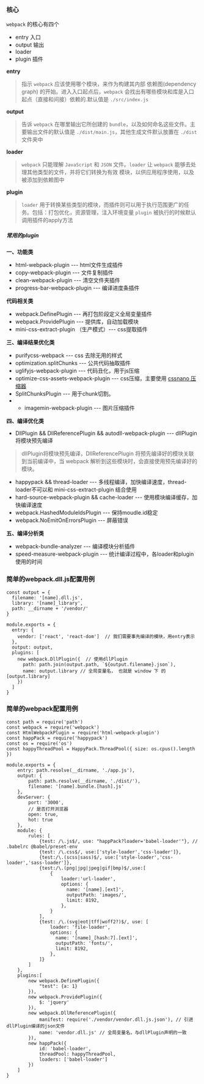 ### 核心

`webpack` 的核心有四个
- entry 入口
- output 输出
- loader 
- plugin 插件

**entry**
> 指示 `webpack` 应该使用哪个模块，来作为构建其内部 依赖图(dependency graph) 的开始。进入入口起点后，`webpack` 会找出有哪些模块和库是入口起点（直接和间接）依赖的.默认值是 `./src/index.js`

**output**
> 告诉 `webpack` 在哪里输出它所创建的 `bundle`，以及如何命名这些文件。主要输出文件的默认值是 `./dist/main.js`，其他生成文件默认放置在 `./dist` 文件夹中

**loader**
> `webpack` 只能理解 `JavaScript` 和 `JSON` 文件。`loader` 让 `webpack` 能够去处理其他类型的文件，并将它们转换为有效 模块，以供应用程序使用，以及被添加到依赖图中

**plugin**
> `loader` 用于转换某些类型的模块，而插件则可以用于执行范围更广的任务。包括：打包优化，资源管理，注入环境变量
> `plugin` 被执行的时候默认调用插件的apply方法

##### 常用的plugin
**一、功能类**

- html-webpack-plugin --- html文件生成插件
- copy-webpack-plugin --- 文件复制插件
- clean-webpack-plugin --- 清空文件夹插件
- progress-bar-webpack-plugin --- 编译进度条插件

**代码相关类**

- webpack.DefinePlugin --- 再打包阶段定义全局变量插件
- webpack.ProvidePlugin --- 提供库，自动加载模块
- mini-css-extract-plugin （生产模式）--- css提取插件

**三、编译结果优化类**

- purifycss-webpack --- css 去除无用的样式
- optimization.splitChunks --- 公共代码抽取插件
- uglifyjs-webpack-plugin --- 代码丑化，用于js压缩
- optimize-css-assets-webpack-plugin --- css压缩，主要使用 [cssnano 压缩器]( https://github.com/cssnano/cssnano)
- SplitChunksPlugin --- 用于chunk切割。
- - imagemin-webpack-plugin --- 图片压缩插件

**四、编译优化类**

- DllPlugin && DllReferencePlugin && autodll-webpack-plugin --- dllPlugin将模块预先编译
> dllPlugin将模块预先编译，DllReferencePlugin 将预先编译好的模块关联到当前编译中，当 webpack 解析到这些模块时，会直接使用预先编译好的模块。

- happypack && thread-loader --- 多线程编译，加快编译速度，thread-loader不可以和 mini-css-extract-plugin 结合使用
- hard-source-webpack-plugin && cache-loader --- 使用模块编译缓存，加快编译速度
- webpack.HashedModuleldsPlugin --- 保持moudle.id稳定
- webpack.NoEmitOnErrorsPlugin --- 屏蔽错误

**五、编译分析类**

- webpack-bundle-analyzer --- 编译模块分析插件
- speed-measure-webpack-plugin --- 统计编译过程中，各loader和plugin使用的时间



### 简单的webpack.dll.js配置用例

	const output = {
	  filename: '[name].dll.js',
	  library: '[name]_library',
	  path: __dirname + '/vendor/'
	}
	
	module.exports = {
	  entry: {
	    vendor: ['react', 'react-dom']  // 我们需要事先编译的模块，用entry表示
	  },
	  output: output,
	  plugins: [
	    new webpack.DllPlugin({  // 使用dllPlugin
	      path: path.join(output.path, `${output.filename}.json`),
	      name: output.library // 全局变量名， 也就是 window 下 的 [output.library]
	    })
	  ]
	}

### 简单的webpack配置用例


	const path = require('path')
	const webpack = require('webpack')
	const HtmlWebpackPlugin = require('html-webpack-plugin')
	const happPack = require('happypack')
	const os = require('os')
	const happyThreadPool = HappyPack.ThreadPool({ size: os.cpus().length })
	
	module.exports = {
		entry: path.resolve(__dirname, './app.js'),
		output: {
			path: path.resolve(__dirname, './dist/'),
			filename: '[name].bundle.[hash].js'
		},
		devServer: {
			port: '3000',
			// 是否打开浏览器
			open: true,
			hot: true
		},
		module: {
			rules: [
				{test: /\.js$/, use: "happPack?loader='babel-loader'"}, // .babelrc @babel/preset-env
				{test: /\.css$/, use:['style-loader','css-loader']},
				{test:/\.(scss|sass)$/, use:['style-loader','css-loader','sass-loader']},
				{test:/\.(png|jpg|jpeg|gif|bmp)$/,use:[
					{
						loader:'url-loader',
						options: {
				          name: '[name].[ext]',
				          outputPath: 'images/',
				          limit: 8192,
				        },
					}
				],
				{test: /\.(svg|eot|tff|woff2?)$/, use: [
					loader: 'file-loader',
					options: {
			          name: '[name]_[hash:7].[ext]',
			          outputPath: 'fonts/',
			          limit: 8192,
			        },
				]}
			]
		},
		plugins:[
			new webpack.DefinePlugin({
				"test": {a: 1}
			}),
			new webpack.ProvidePlugin({
				$: 'jquery'
			}),
			new webpack.DllReferencePlugin({
				manifest: require('./vendor/vendor.dll.js.json'), // 引进dllPlugin编译的json文件
      			name: 'vendor.dll.js' // 全局变量名，与dllPlugin声明的一致
			}),
			new happPack({
				id: 'babel-loader',
			    threadPool: happyThreadPool,
			    loaders: ['babel-loader']
			})
		]
	}
